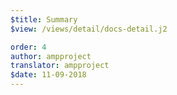 ```yaml
---
$title: Summary
$view: /views/detail/docs-detail.j2

order: 4
author: ampproject
translator: ampproject
$date: 11-09-2018
---
```


